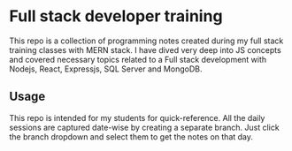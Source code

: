 # Full stack developer training

This repo is a collection of programming notes created during my full stack training classes with MERN stack. I have dived very deep into JS concepts and covered necessary topics related to a Full stack development with Nodejs, React, Expressjs, SQL Server and MongoDB.

## Usage
This repo is intended for my students for quick-reference. All the daily sessions are captured date-wise by creating a separate branch. Just click the branch dropdown and select them to get the notes on that day.
